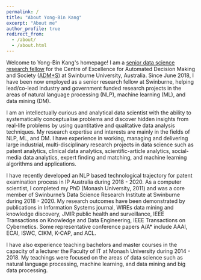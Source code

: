 ```yaml
---
permalink: /
title: "About Yong-Bin Kang"
excerpt: "About me"
author_profile: true
redirect_from: 
  - /about/
  - /about.html
---
```


Welcome to Yong-Bin Kang's homepage! I am a [senior data science research fellow](https://www.swinburne.edu.au/research/our-research/access-our-research/find-a-researcher-or-supervisor/researcher-profile/?id=ykang) for the Centre of Excellence for Automated Decision Making and Society ([ADM+S](https://www.admscentre.org.au/)) at Swinburne University, Australia. 
Since June 2018, I have been now employed as a senior research fellow at Swinburne, helping lead/co-lead industry and government funded research projects in the areas of natural language processing (NLP), machine learning (ML), and data mining (DM).

I am an intellectually curious and analytical data scientist with the ability to systematically conceptualise problems and discover hidden insights from real-life problems by using quantitative and qualitative data analysis techniques. My research expertise and interests are mainly in the fields of NLP, ML, and DM. I have experience in working, managing and delivering large industrial, multi-disciplinary research projects in data science such as patent analytics, clinical data analytics, scientific-article analytics, social-media data analytics, expert finding and matching, and machine learning algorithms and applications.

I have recently developed an NLP based technological trajectory for patent examination process in IP Australia during 2018 - 2020. As a computer scientist, I completed my PhD (Monash University, 2011) and was a core member of Swinburne’s Data Science Research Institute at Swinburne during 2018 - 2020. My research outcomes have been demonstrated by publications in Information Systems journal, WIREs data mining and knowledge discovery, JMIR public health and surveillance, IEEE Transactions on Knowledge and Data Engineering, IEEE Transactions on Cybernetics. Some representative conference papers A/A* include AAAI, ECAI, ISWC, CIKM, K-CAP, and ACL.

I have also experience teaching bachelors and master courses in the capacity of a lecturer the Faculty of IT at Monash University during 2014 - 2018. My teachings were focused on the areas of data science such as natural language processing, machine learning, and data mining and big data processing. 